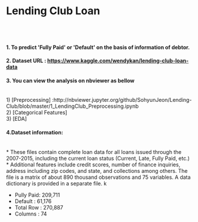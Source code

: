 # Lending Club Loan
<br>
<br>

#### 1. To predict 'Fully Paid' or 'Default' on the basis of information of debtor.
#### 2. Dataset URL : <https://www.kaggle.com/wendykan/lending-club-loan-data>
#### 3. You can view the analysis on nbviewer as bellow
<br>
1) [Preprocessing] :http://nbviewer.jupyter.org/github/SohyunJeon/Lending-Club/blob/master/1_LendingClub_Preprocessing.ipynb
<http://nbviewer.jupyter.org/github/SohyunJeon/Lending-Club/blob/master/1_LendingClub_Preprocessing.ipynb>
<br>
2) [Categorical Features] 
<http://nbviewer.jupyter.org/github/SohyunJeon/Lending-Club/blob/master/2_LendingClub_CategoricalFeatures.ipynb>
<br>
3) [EDA] 
<http://nbviewer.jupyter.org/github/SohyunJeon/Lending-Club/blob/master/3_LendingClub_EDA.ipynb>

#### 4.Dataset information: 
<br>
* These files contain complete loan data for all loans issued through the 2007-2015, including the current loan status (Current, Late, Fully Paid, etc.) 
<br>
*  Additional features include credit scores, number of finance inquiries, address including zip codes, and state, and collections among others. The file is a matrix of about 890 thousand observations and 75 variables. A data dictionary is provided in a separate file. k

* Pully Paid: 209,711
* Default : 61,176
* Total Row : 270,887
* Columns : 74
